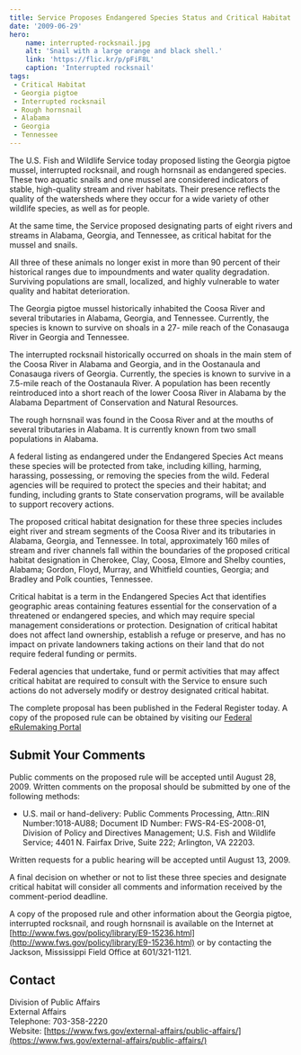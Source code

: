 ```yaml
---
title: Service Proposes Endangered Species Status and Critical Habitat Designations for the Georgia Pigtoe Mussel, Interrupted Rocksnail, and Rough Hornsnail
date: '2009-06-29'
hero:
    name: interrupted-rocksnail.jpg
    alt: 'Snail with a large orange and black shell.'
    link: 'https://flic.kr/p/pFiF8L'
    caption: 'Interrupted rocksnail'
tags:
 - Critical Habitat
 - Georgia pigtoe
 - Interrupted rocksnail
 - Rough hornsnail
 - Alabama
 - Georgia
 - Tennessee
---
```


The U.S. Fish and Wildlife Service today proposed listing the Georgia pigtoe mussel, interrupted rocksnail, and rough hornsnail as endangered species. These two aquatic snails and one mussel are considered indicators of stable, high-quality stream and river habitats. Their presence reflects the quality of the watersheds where they occur for a wide variety of other wildlife species, as well as for people.

At the same time, the Service proposed designating parts of eight rivers and streams in Alabama, Georgia, and Tennessee, as critical habitat for the mussel and snails.

All three of these animals no longer exist in more than 90 percent of their historical ranges due to impoundments and water quality degradation. Surviving populations are small, localized, and highly vulnerable to water quality and habitat deterioration.

The Georgia pigtoe mussel historically inhabited the Coosa River and several tributaries in Alabama, Georgia, and Tennessee. Currently, the species is known to survive on shoals in a 27- mile reach of the Conasauga River in Georgia and Tennessee.

The interrupted rocksnail historically occurred on shoals in the main stem of the Coosa River in Alabama and Georgia, and in the Oostanaula and Conasauga rivers of Georgia. Currently, the species is known to survive in a 7.5-mile reach of the Oostanaula River. A population has been recently reintroduced into a short reach of the lower Coosa River in Alabama by the Alabama Department of Conservation and Natural Resources.

The rough hornsnail was found in the Coosa River and at the mouths of several tributaries in Alabama. It is currently known from two small populations in Alabama.

A federal listing as endangered under the Endangered Species Act means these species will be protected from take, including killing, harming, harassing, possessing, or removing the species from the wild. Federal agencies will be required to protect the species and their habitat; and funding, including grants to State conservation programs, will be available to support recovery actions.

The proposed critical habitat designation for these three species includes eight river and stream segments of the Coosa River and its tributaries in Alabama, Georgia, and Tennessee. In total, approximately 160 miles of stream and river channels fall within the boundaries of the proposed critical habitat designation in Cherokee, Clay, Coosa, Elmore and Shelby counties, Alabama; Gordon, Floyd, Murray, and Whitfield counties, Georgia; and Bradley and Polk counties, Tennessee.

Critical habitat is a term in the Endangered Species Act that identifies geographic areas containing features essential for the conservation of a threatened or endangered species, and which may require special management considerations or protection. Designation of critical habitat does not affect land ownership, establish a refuge or preserve, and has no impact on private landowners taking actions on their land that do not require federal funding or permits.

Federal agencies that undertake, fund or permit activities that may affect critical habitat are required to consult with the Service to ensure such actions do not adversely modify or destroy designated critical habitat.

The complete proposal has been published in the Federal Register today. A copy of the proposed rule can be obtained by visiting our [Federal eRulemaking Portal](http://www.regulations.gov)

## Submit Your Comments

Public comments on the proposed rule will be accepted until August 28, 2009\. Written comments on the proposal should be submitted by one of the following methods:

 - U.S. mail or hand-delivery: Public Comments Processing, Attn:.RIN Number:1018-AU88; Document ID Number: FWS-R4-ES-2008-01, Division of Policy and Directives Management; U.S. Fish and Wildlife Service; 4401 N. Fairfax Drive, Suite 222; Arlington, VA 22203.

Written requests for a public hearing will be accepted until August 13, 2009.

A final decision on whether or not to list these three species and designate critical habitat will consider all comments and information received by the comment-period deadline.

A copy of the proposed rule and other information about the Georgia pigtoe, interrupted rocksnail, and rough hornsnail is available on the Internet at [http://www.fws.gov/policy/library/E9-15236.html](http://www.fws.gov/policy/library/E9-15236.html) or by contacting the Jackson, Mississippi Field Office at 601/321-1121.

## Contact

Division of Public Affairs  
External Affairs  
Telephone: 703-358-2220  
Website: [https://www.fws.gov/external-affairs/public-affairs/](https://www.fws.gov/external-affairs/public-affairs/)
